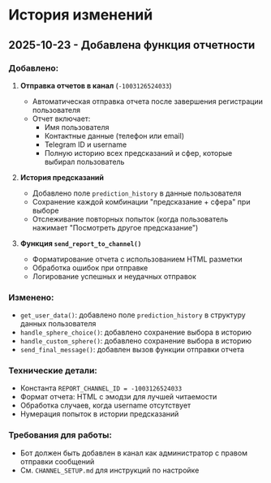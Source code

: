 # История изменений

## 2025-10-23 - Добавлена функция отчетности

### Добавлено:

1. **Отправка отчетов в канал** (`-1003126524033`)
   - Автоматическая отправка отчета после завершения регистрации пользователя
   - Отчет включает:
     - Имя пользователя
     - Контактные данные (телефон или email)
     - Telegram ID и username
     - Полную историю всех предсказаний и сфер, которые выбирал пользователь

2. **История предсказаний**
   - Добавлено поле `prediction_history` в данные пользователя
   - Сохранение каждой комбинации "предсказание + сфера" при выборе
   - Отслеживание повторных попыток (когда пользователь нажимает "Посмотреть другое предсказание")

3. **Функция `send_report_to_channel()`**
   - Форматирование отчета с использованием HTML разметки
   - Обработка ошибок при отправке
   - Логирование успешных и неудачных отправок

### Изменено:

- `get_user_data()`: добавлено поле `prediction_history` в структуру данных пользователя
- `handle_sphere_choice()`: добавлено сохранение выбора в историю
- `handle_custom_sphere()`: добавлено сохранение выбора в историю
- `send_final_message()`: добавлен вызов функции отправки отчета

### Технические детали:

- Константа `REPORT_CHANNEL_ID = -1003126524033`
- Формат отчета: HTML с эмодзи для лучшей читаемости
- Обработка случаев, когда username отсутствует
- Нумерация попыток в истории предсказаний

### Требования для работы:

- Бот должен быть добавлен в канал как администратор с правом отправки сообщений
- См. `CHANNEL_SETUP.md` для инструкций по настройке

